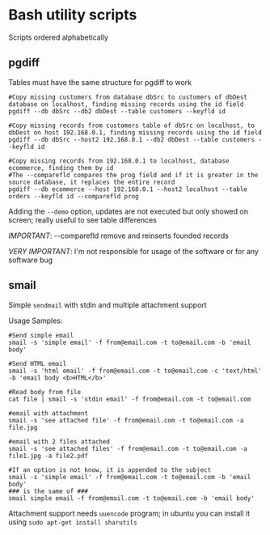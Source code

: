 # Bash utility scripts

Scripts ordered alphabetically

## pgdiff

Tables must have the same structure for pgdiff to work

    #Copy missing customers from database dbSrc to customers of dbDest database on localhost, finding missing records using the id field
    pgdiff --db dbSrc --db2 dbDest --table customers --keyfld id

    #Copy missing records from customers table of dbSrc on localhost, to dbDest on host 192.168.0.1, finding missing records using the id field
    pgdiff --db dbSrc --host2 192.168.0.1 --db2 dbDest --table customers --keyfld id

    #Copy missing records from 192.168.0.1 to localhost, database ecommerce, finding them by id
    #The --comparefld compares the prog field and if it is greater in the source database, it replaces the entire record
    pgdiff --db ecommerce --host 192.168.0.1 --host2 localhost --table orders --keyfld id --comparefld prog

Adding the `--demo` option, updates are not executed but only showed on screen; really useful to see table differences

*IMPORTANT*: --comparefld remove and reinserts founded records

*VERY IMPORTANT*: I'm not responsible for usage of the software or for any software bug

## smail
Simple `sendmail` with stdin and multiple attachment support

Usage Samples:

    #Send simple email
    smail -s 'simple email' -f from@email.com -t to@email.com -b 'email body'

    #Send HTML email
    smail -s 'html email' -f from@email.com -t to@email.com -c 'text/html' -b 'email body <b>HTML</b>'

    #Read body from file
    cat file | smail -s 'stdin email' -f from@email.com -t to@email.com

    #email with attachment
    smail -s 'see attached file' -f from@email.com -t to@email.com -a file.jpg

    #email with 2 files attached
    smail -s 'see attached files' -f from@email.com -t to@email.com -a file1.jpg -a file2.pdf

    #If an option is not know, it is appended to the subject
    smail -s 'simple email' -f from@email.com -t to@email.com -b 'email body'
    ### is the same of ###
    smail simple email -f from@email.com -t to@email.com -b 'email body'

Attachment support needs `uuencode` program; in ubuntu you can install it using `sudo apt-get install sharutils`
